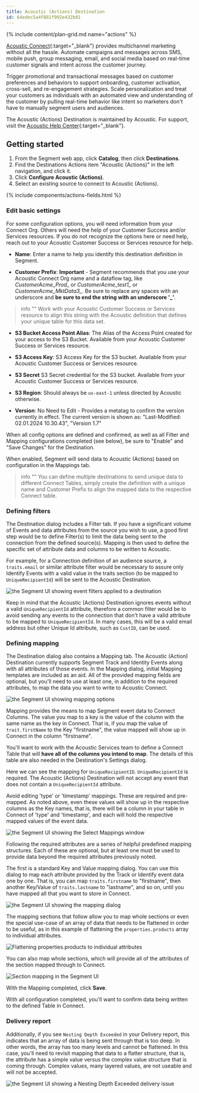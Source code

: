 ```yaml
---
title: Acoustic (Actions) Destination
id: 64edec5a4f881f992e432b81
---
```

{% include content/plan-grid.md name="actions" %}

[Acoustic Connect](https://acoustic.com/?utm_source=segmentio&utm_medium=docs&utm_Connect=partners){:target="_blank”} provides multichannel marketing without all the hassle. Automate campaigns and messages across SMS, mobile push, group messaging, email, and social media based on real-time customer signals and intent across the customer journey. 

Trigger promotional and transactional messages based on customer preferences and behaviors to support onboarding, customer activation, cross-sell, and re-engagement strategies. Scale personalization and treat your customers as individuals with an automated view and understanding of the customer by pulling real-time behavior like intent so marketers don't have to manually segment users and audiences.

The Acoustic (Actions) Destination is maintained by Acoustic. For support, visit the [Acoustic Help Center](https://help.goacoustic.com/hc/en-us){:target="_blank"}.

## Getting started

1. From the Segment web app, click **Catalog**, then click **Destinations**.
2. Find the Destinations Actions item "Acoustic (Actions)" in the left navigation, and click it.
3. Click **Configure Acoustic (Actions)**.
4. Select an existing source to connect to Acoustic (Actions).

{% include components/actions-fields.html %}

### Edit basic settings

For some configuration options, you will need information from your Connect Org. Others will need the help of your Customer Success and/or Services resources. If you do not recognize the options here or need help, reach out to your Acoustic Customer Success or Services resource for help.

- **Name**: 	Enter a name to help you identify this destination definition in Segment.

- **Customer Prefix**: **Important** - Segment recommends that you use your Acoustic Connect Org name and a dataflow tag, like *CustomerAcme_Prod_* or *CustomerAcme_test1_* or *CustomerAcme_MktData3_*. Be sure to replace any spaces with an underscore and **be sure to end the string with an underscore '_'**.

> info ""
> Work with your Acoustic Customer Success or Services resource to align this string with the Acoustic definition that defines your unique table for this data set.

- **S3 Bucket Access Point Alias**: The Alias of the Access Point created for your access to the S3 Bucket. Available from your Acoustic Customer Success or Services resource.

- **S3 Access Key**:  S3 Access Key for the S3 bucket. Available from your Acoustic Customer Success or Services resource.

- **S3 Secret** S3 Secret credential for the S3 bucket. Available from your Acoustic Customer Success or Services resource.

- **S3 Region**: Should always be `us-east-1` unless directed by Acoustic otherwise.

- **Version**: No Need to Edit - Provides a metatag to confirm the version currently in effect. The current version is shown as: "Last-Modified: 02.01.2024 10.30.43", "Version 1.7"

When all config options are defined and confirmed, as well as all Filter and Mapping configurations completed (see below), be sure to "Enable" and "Save Changes" for the Destination.

When enabled, Segment will send data to Acoustic (Actions) based on configuration in the Mappings tab.

> info ""
> You can define multiple destinations to send unique data to different Connect Tables, simply create the definition with a unique name and Customer Prefix to align the mapped data to the respective Connect table.


### Defining filters

The Destination dialog includes a Filter tab. If you have a significant volume of Events and data attributes from the source you wish to use, a good first step would be to define Filter(s) to limit the data being sent to the connection from the defined source(s). Mapping is then used to define the specific set of attribute data and columns to be written to Acoustic.

For example, for a Connection definition of an audience source, a `traits.email` or similar attribute filter would be necessary to assure only Identify Events with a valid value in the traits section (to be mapped to `UniqueRecipientId`) will be sent to the Acoustic Destination.

![the Segment UI showing event filters applied to a destination](assets/20240422_152921_image.png)

Keep in mind that the Acoustic (Actions) Destination ignores events without a valid `UniqueRecipientId` attribute, therefore a common filter would be to avoid sending any events to the connection that don't have a valid attribute to be mapped to `UniqueRecipientId`. In many cases, this will be a valid email address but other Unique Id attribute, such as `CustID`, can be used.




### Defining mapping

The Destination dialog also contains a Mapping tab. The Acoustic (Action) Destination currently supports Segment Track and Identity Events along with all attributes of those events. In the Mapping dialog, initial Mapping templates are included as an aid. All of the provided mapping fields are optional, but you'll need to use at least one, in addition to the required attributes, to map the data you want to write to Acoustic Connect.

![the Segment UI showing mapping options](assets/20240422_153616_image.png)

Mapping provides the means to map Segment event data to Connect Columns. The value you map to a key is the value of the column with the same name as the key in Connect. That is, if you map the value of `trait.firstName` to the Key "firstname", the value mapped will show up in Connect in the column "firstname".

You'll want to work with the Acoustic Services team to define a Connect Table that will **have all of the columns you intend to map**. The details of this table are also needed in the Destination's Settings dialog.

Here we can see the mapping for `UniqueRecipientID`. `UniqueRecipientId` is required. The Acoustic (Actions) Destination will not accept any event that does not contain a `UniqueRecipientId` attribute.

Avoid editing 'type' or 'timestamp' mappings. These are required and pre-mapped. As noted above, even these values will show up in the respective columns as the Key names, that is, there will be a column in your table in Connect of 'type' and 'timestamp', and each will hold the respective mapped values of the event data.

![the Segment UI showing the Select Mappings window](assets/20240422_152537_image.png)

Following the required attributes are a series of helpful predefined mapping structures. Each of these are optional, but at least one must be used to provide data beyond the required attributes previously noted.

The first is a standard Key and Value mapping dialog. You can use this dialog to map each attribute provided by the Track or Identify event data one by one. That is, you can map `traits.firstname` to "firstname", then another Key/Value of `traits.lastname` to "lastname", and so on, until you have mapped all that you want to store in Connect.

![the Segment UI showing the mapping dialog](assets/20240422_155823_image.png)

The mapping sections that follow allow you to map whole sections or even the special use-case of an array of data that needs to be flattened in order to be useful, as in this example of flattening the `properties.products` array to individual attributes.

![Flattening properties.products to individual attributes](assets/20240422_155857_image.png)

You can also map whole sections, which will provide all of the attributes of the section mapped through to Connect.

![Section mapping in the Segment UI](assets/20240422_160007_image.png)

With the Mapping completed, click **Save**.

With all configuration completed, you'll want to confirm data being written to the defined Table in Connect.

### Delivery report

Additionally, if you see `Nesting Depth Exceeded` in your Delivery report, this indicates that an array of data is being sent through that is too deep. In other words, the array has too many levels and cannot be flattened. In this case, you'll need to revisit mapping that data to a flatter structure, that is, the attribute has a simple value versus the complex value structure that is coming through. Complex values, many layered values, are not useable and will not be accepted.

![the Segment UI showing a Nesting Depth Exceeded delivery issue](assets/20240422_161221_image.png)

